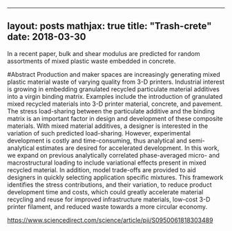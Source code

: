  ---
layout: posts
mathjax: true
title: "Trash-crete"
date: 2018-03-30
---

In a recent paper, bulk and shear modulus are predicted for random assortments of mixed plastic waste embedded in concrete. 

#Abstract
Production and maker spaces are increasingly generating mixed plastic material waste of varying quality from 3-D printers. Industrial interest is growing in embedding granulated recycled particulate material additives into a virgin binding matrix. Examples include the introduction of granulated mixed recycled materials into 3-D printer material, concrete, and pavement. The stress load-sharing between the particulate additive and the binding matrix is an important factor in design and development of these composite materials. With mixed material additives, a designer is interested in the variation of such predicted load-sharing. However, experimental development is costly and time-consuming, thus analytical and semi-analytical estimates are desired for accelerated development. In this work, we expand on previous analytically correlated phase-averaged micro- and macrostructural loading to include variational effects present in mixed recycled material. In addition, model trade-offs are provided to aid designers in quickly selecting application specific mixtures. This framework identifies the stress contributions, and their variation, to reduce product development time and costs, which could greatly accelerate material recycling and reuse for improved infrastructure materials, low-cost 3-D printer filament, and reduced waste towards a more circular economy.

https://www.sciencedirect.com/science/article/pii/S0950061818303489
